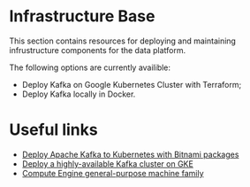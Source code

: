 # Infrastructure Base

This section contains resources for deploying and maintaining infrustructure components for the data platform. 

The following options are currently availible:
- Deploy Kafka on Google Kubernetes Cluster with Terraform;
- Deploy Kafka locally in Docker.

# Useful links

- [Deploy Apache Kafka to Kubernetes with Bitnami packages](https://artifacthub.io/packages/helm/bitnami/kafka)
- [Deploy a highly-available Kafka cluster on GKE](https://cloud.google.com/kubernetes-engine/docs/tutorials/stateful-workloads/kafka)
- [Compute Engine general-purpose machine family](https://cloud.google.com/compute/docs/general-purpose-machines)
